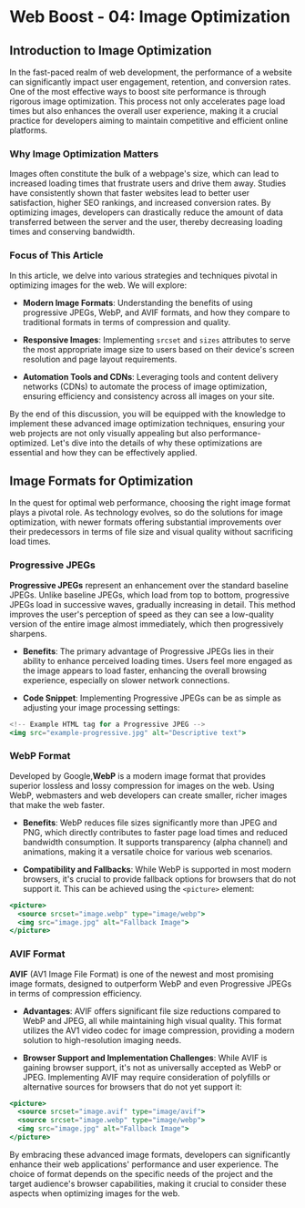 # Web Boost - 04: Image Optimization

## Introduction to Image Optimization

In the fast-paced realm of web development, the performance of a website can significantly impact user engagement, retention, and conversion rates. One of the most effective ways to boost site performance is through rigorous image optimization. This process not only accelerates page load times but also enhances the overall user experience, making it a crucial practice for developers aiming to maintain competitive and efficient online platforms.

### Why Image Optimization Matters

Images often constitute the bulk of a webpage's size, which can lead to increased loading times that frustrate users and drive them away. Studies have consistently shown that faster websites lead to better user satisfaction, higher SEO rankings, and increased conversion rates. By optimizing images, developers can drastically reduce the amount of data transferred between the server and the user, thereby decreasing loading times and conserving bandwidth.

### Focus of This Article

In this article, we delve into various strategies and techniques pivotal in optimizing images for the web. We will explore:

- **Modern Image Formats**: Understanding the benefits of using progressive JPEGs, WebP, and AVIF formats, and how they compare to traditional formats in terms of compression and quality.

- **Responsive Images**: Implementing `srcset` and `sizes` attributes to serve the most appropriate image size to users based on their device's screen resolution and page layout requirements.

- **Automation Tools and CDNs**: Leveraging tools and content delivery networks (CDNs) to automate the process of image optimization, ensuring efficiency and consistency across all images on your site.

By the end of this discussion, you will be equipped with the knowledge to implement these advanced image optimization techniques, ensuring your web projects are not only visually appealing but also performance-optimized. Let's dive into the details of why these optimizations are essential and how they can be effectively applied.

## Image Formats for Optimization

In the quest for optimal web performance, choosing the right image format plays a pivotal role. As technology evolves, so do the solutions for image optimization, with newer formats offering substantial improvements over their predecessors in terms of file size and visual quality without sacrificing load times.

### Progressive JPEGs

**Progressive JPEGs** represent an enhancement over the standard baseline JPEGs. Unlike baseline JPEGs, which load from top to bottom, progressive JPEGs load in successive waves, gradually increasing in detail. This method improves the user's perception of speed as they can see a low-quality version of the entire image almost immediately, which then progressively sharpens.

- **Benefits**: The primary advantage of Progressive JPEGs lies in their ability to enhance perceived loading times. Users feel more engaged as the image appears to load faster, enhancing the overall browsing experience, especially on slower network connections.

- **Code Snippet**: Implementing Progressive JPEGs can be as simple as adjusting your image processing settings:

```jsx
<!-- Example HTML tag for a Progressive JPEG -->
<img src="example-progressive.jpg" alt="Descriptive text">
```

### WebP Format

Developed by Google,**WebP** is a modern image format that provides superior lossless and lossy compression for images on the web. Using WebP, webmasters and web developers can create smaller, richer images that make the web faster.

- **Benefits**: WebP reduces file sizes significantly more than JPEG and PNG, which directly contributes to faster page load times and reduced bandwidth consumption. It supports transparency (alpha channel) and animations, making it a versatile choice for various web scenarios.

- **Compatibility and Fallbacks**: While WebP is supported in most modern browsers, it's crucial to provide fallback options for browsers that do not support it. This can be achieved using the `<picture>` element:

```jsx
<picture>
  <source srcset="image.webp" type="image/webp">
  <img src="image.jpg" alt="Fallback Image">
</picture>
```

### AVIF Format

**AVIF** (AV1 Image File Format) is one of the newest and most promising image formats, designed to outperform WebP and even Progressive JPEGs in terms of compression efficiency.

- **Advantages**: AVIF offers significant file size reductions compared to WebP and JPEG, all while maintaining high visual quality. This format utilizes the AV1 video codec for image compression, providing a modern solution to high-resolution imaging needs.

- **Browser Support and Implementation Challenges**: While AVIF is gaining browser support, it's not as universally accepted as WebP or JPEG. Implementing AVIF may require consideration of polyfills or alternative sources for browsers that do not yet support it:

```jsx
<picture>
  <source srcset="image.avif" type="image/avif">
  <source srcset="image.webp" type="image/webp">
  <img src="image.jpg" alt="Fallback Image">
</picture>
```

By embracing these advanced image formats, developers can significantly enhance their web applications' performance and user experience. The choice of format depends on the specific needs of the project and the target audience's browser capabilities, making it crucial to consider these aspects when optimizing images for the web.

